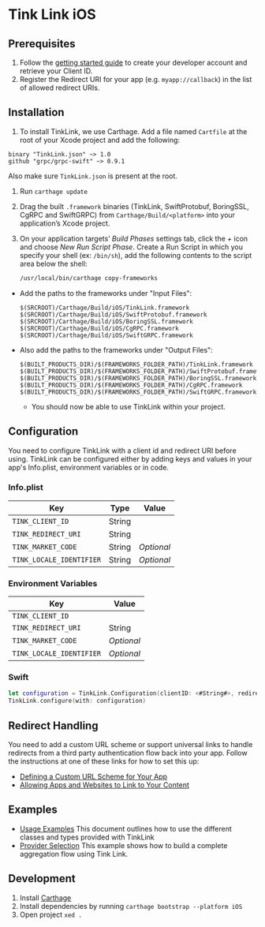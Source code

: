 # Tink Link iOS

## Prerequisites
1. Follow the [getting started guide](https://docs.tink.com/resources/getting-started/set-up-your-account) to create your developer account and retrieve your Client ID.
2. Register the Redirect URI for your app (e.g. `myapp://callback`) in the list of allowed redirect URIs.

## Installation

1. To install TinkLink, we use Carthage. Add a file named `Cartfile` at the root of your Xcode project and add the following:

```
binary "TinkLink.json" ~> 1.0
github "grpc/grpc-swift" ~> 0.9.1
```

Also make sure `TinkLink.json` is present at the root. 
 
1. Run `carthage update`
1. Drag the built `.framework` binaries (TinkLink, SwiftProtobuf, BoringSSL, CgRPC and SwiftGRPC) from `Carthage/Build/<platform>` into your application’s Xcode project.
1. On your application targets’ _Build Phases_ settings tab, click the _+_ icon and choose _New Run Script Phase_. Create a Run Script in which you specify your shell (ex: `/bin/sh`), add the following contents to the script area below the shell:

    ```sh
    /usr/local/bin/carthage copy-frameworks
    ```

- Add the paths to the frameworks under "Input Files":

    ```
    $(SRCROOT)/Carthage/Build/iOS/TinkLink.framework
    $(SRCROOT)/Carthage/Build/iOS/SwiftProtobuf.framework
    $(SRCROOT)/Carthage/Build/iOS/BoringSSL.framework
    $(SRCROOT)/Carthage/Build/iOS/CgRPC.framework
    $(SRCROOT)/Carthage/Build/iOS/SwiftGRPC.framework
    ```

- Also add the paths to the frameworks under "Output Files":

    ```
    $(BUILT_PRODUCTS_DIR)/$(FRAMEWORKS_FOLDER_PATH)/TinkLink.framework
    $(BUILT_PRODUCTS_DIR)/$(FRAMEWORKS_FOLDER_PATH)/SwiftProtobuf.framework
    $(BUILT_PRODUCTS_DIR)/$(FRAMEWORKS_FOLDER_PATH)/BoringSSL.framework
    $(BUILT_PRODUCTS_DIR)/$(FRAMEWORKS_FOLDER_PATH)/CgRPC.framework
    $(BUILT_PRODUCTS_DIR)/$(FRAMEWORKS_FOLDER_PATH)/SwiftGRPC.framework
    ```
    
    - You should now be able to use TinkLink within your project. 


## Configuration
You need to configure TinkLink with a client id and redirect URI before using.
TinkLink can be configured either by adding keys and values in your app's Info.plist, environment variables or in code.

### Info.plist
Key | Type | Value
--- | ---- | -----
`TINK_CLIENT_ID` | String |
`TINK_REDIRECT_URI` | String |
`TINK_MARKET_CODE` | String | *Optional*
`TINK_LOCALE_IDENTIFIER` | String | *Optional*

### Environment Variables
Key | Value
--- | -----
`TINK_CLIENT_ID` | 
`TINK_REDIRECT_URI` | String |
`TINK_MARKET_CODE` | *Optional*
`TINK_LOCALE_IDENTIFIER` | *Optional*

### Swift
```swift
let configuration = TinkLink.Configuration(clientID: <#String#>, redirectURI: <#URL#>)
TinkLink.configure(with: configuration)
```

## Redirect Handling
You need to add a custom URL scheme or support universal links to handle redirects from a third party authentication flow back into your app. Follow the instructions at one of these links for how to set this up: 
- [Defining a Custom URL Scheme for Your App](https://developer.apple.com/documentation/uikit/inter-process_communication/allowing_apps_and_websites_to_link_to_your_content/defining_a_custom_url_scheme_for_your_app)
- [Allowing Apps and Websites to Link to Your Content](https://developer.apple.com/documentation/uikit/inter-process_communication/allowing_apps_and_websites_to_link_to_your_content)

## Examples
- [Usage Examples](https://github.com/tink-ab/tink-link-ios/blob/master/USAGE.md) This document outlines how to use the different classes and types provided with TinkLink
- [Provider Selection](https://github.com/tink-ab/tink-link-ios/blob/master/Examples/ProviderSelection) This example shows how to build a complete aggregation flow using Tink Link.

## Development
1. Install [Carthage](https://github.com/Carthage/Carthage)
2. Install dependencies by running `carthage bootstrap --platform iOS`
3. Open project `xed .`
